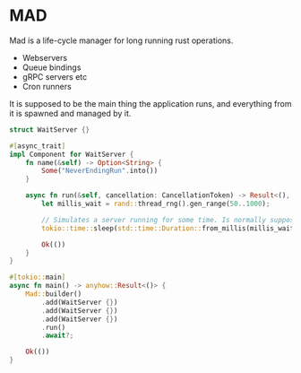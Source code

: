 # MAD 

Mad is a life-cycle manager for long running rust operations.

- Webservers
- Queue bindings
- gRPC servers etc
- Cron runners

It is supposed to be the main thing the application runs, and everything from it is spawned and managed by it.

```rust
struct WaitServer {}

#[async_trait]
impl Component for WaitServer {
    fn name(&self) -> Option<String> {
        Some("NeverEndingRun".into())
    }

    async fn run(&self, cancellation: CancellationToken) -> Result<(), mad::MadError> {
        let millis_wait = rand::thread_rng().gen_range(50..1000);

        // Simulates a server running for some time. Is normally supposed to be futures blocking indefinitely
        tokio::time::sleep(std::time::Duration::from_millis(millis_wait)).await;

        Ok(())
    }
}

#[tokio::main]
async fn main() -> anyhow::Result<()> {
    Mad::builder()
        .add(WaitServer {})
        .add(WaitServer {})
        .add(WaitServer {})
        .run()
        .await?;

    Ok(())
}
```

